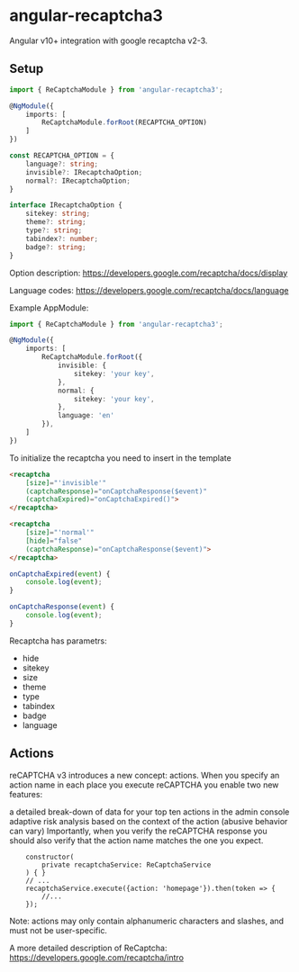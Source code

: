 # angular-recaptcha3
Angular v10+ integration with google recaptcha v2-3.

## Setup

```typescript
import { ReCaptchaModule } from 'angular-recaptcha3';

@NgModule({
    imports: [
        ReCaptchaModule.forRoot(RECAPTCHA_OPTION)
    ]
})
```

```typescript
const RECAPTCHA_OPTION = {
    language?: string;
    invisible?: IRecaptchaOption;
    normal?: IRecaptchaOption;
}

interface IRecaptchaOption {
    sitekey: string;
    theme?: string;
    type?: string;
    tabindex?: number;
    badge?: string;
}
```
Option description: https://developers.google.com/recaptcha/docs/display

Language codes: https://developers.google.com/recaptcha/docs/language

Example AppModule:

```typescript
import { ReCaptchaModule } from 'angular-recaptcha3';

@NgModule({
    imports: [
        ReCaptchaModule.forRoot({
            invisible: {
                sitekey: 'your key', 
            },
            normal: {
                sitekey: 'your key', 
            },
            language: 'en'
        }),
    ]
})
```

To initialize the recaptcha you need to insert in the template
```html
<recaptcha 
    [size]="'invisible'"
    (captchaResponse)="onCaptchaResponse($event)"
    (captchaExpired)="onCaptchaExpired()">
</recaptcha>

<recaptcha 
    [size]="'normal'"
    [hide]="false" 
    (captchaResponse)="onCaptchaResponse($event)">
</recaptcha>
```

```typescript
onCaptchaExpired(event) {
    console.log(event);
}

onCaptchaResponse(event) {
    console.log(event);
}
```

Recaptcha has parametrs:
- hide
- sitekey
- size
- theme
- type
- tabindex
- badge
- language

## Actions
reCAPTCHA v3 introduces a new concept: actions. When you specify an action name in each place you execute reCAPTCHA you enable two new features:

a detailed break-down of data for your top ten actions in the admin console
adaptive risk analysis based on the context of the action (abusive behavior can vary)
Importantly, when you verify the reCAPTCHA response you should also verify that the action name matches the one you expect.

```
    constructor(
        private recaptchaService: ReCaptchaService
    ) { }
    // ...
    recaptchaService.execute({action: 'homepage'}).then(token => {
        //...
    });
```
Note: actions may only contain alphanumeric characters and slashes, and must not be user-specific.

A more detailed description of ReCaptcha:
https://developers.google.com/recaptcha/intro
